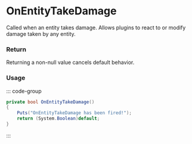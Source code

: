 <Badge type="danger" text="Carbon Compatible"/><Badge type="warning" text="Oxide Compatible"/>
# OnEntityTakeDamage
Called when an entity takes damage. Allows plugins to react to or modify damage taken by any entity.
### Return
Returning a non-null value cancels default behavior.

### Usage
::: code-group
```csharp [Example]
private bool OnEntityTakeDamage()
{
	Puts("OnEntityTakeDamage has been fired!");
	return (System.Boolean)default;
}
```
:::
